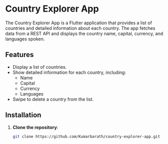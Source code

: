 # Country Explorer App

The Country Explorer App is a Flutter application that provides a list of countries and detailed information about each country. The app fetches data from a REST API and displays the country name, capital, currency, and languages spoken.

## Features

- Display a list of countries.
- Show detailed information for each country, including:
    - Name
    - Capital
    - Currency
    - Languages
- Swipe to delete a country from the list.

## Installation

1. **Clone the repository**:
   ```sh
   git clone https://github.com/Kumarbarath/country-explorer-app.git
